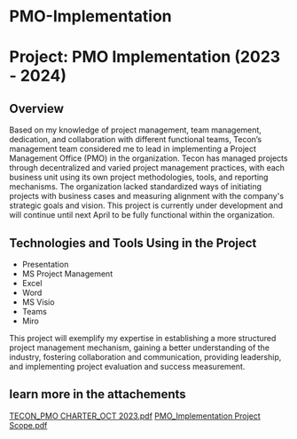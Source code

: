 # PMO-Implementation

# Project: PMO Implementation (2023 - 2024)

## Overview
Based on my knowledge of project management, team management, dedication, and collaboration with different functional teams, Tecon’s management team considered me to lead in implementing a Project Management Office (PMO) in the organization. Tecon has managed projects through decentralized and varied project management practices, with each business unit using its own project methodologies, tools, and reporting mechanisms. The organization lacked standardized ways of initiating projects with business cases and measuring alignment with the company's strategic goals and vision. This project is currently under development and will continue until next April to be fully functional within the organization.

## Technologies and Tools Using in the Project
- Presentation
- MS Project Management
- Excel
- Word
- MS Visio
- Teams
- Miro

This project will exemplify my expertise in establishing a more structured project management mechanism, gaining a better understanding of the industry, fostering collaboration and communication, providing leadership, and implementing project evaluation and success measurement.

## learn more in the attachements
[TECON_PMO CHARTER_OCT 2023.pdf](https://github.com/thanwin212/PMO-Implementation/files/13266129/TECON_PMO.CHARTER_OCT.2023.pdf)
[PMO_Implementation Project Scope.pdf](https://github.com/thanwin212/PMO-Implementation/files/13266127/PMO_Implementation.Project.Scope.pdf)



